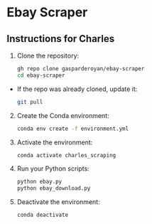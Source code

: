 # Ebay Scraper

## Instructions for Charles

1. Clone the repository:

   ```bash
   gh repo clone gasparderoyan/ebay-scraper
   cd ebay-scraper
   ```

- If the repo was already cloned, update it:

   ```bash
   git pull
   ```


2. Create the Conda environment:

   ```bash
   conda env create -f environment.yml
   ```

3. Activate the environment:

   ```bash
   conda activate charles_scraping
   ```

4. Run your Python scripts:

   ```bash
   python ebay.py
   python ebay_download.py
   ```

5. Deactivate the environment:

    ```bash
    conda deactivate
    ```

